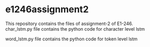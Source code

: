# e1246assignment2

This repository contains the files of assignment-2 of E1-246. <br />
char_lstm.py file contains the python code for character level lstm <br />

word_lstm.py file contains the python code for token level lstm
